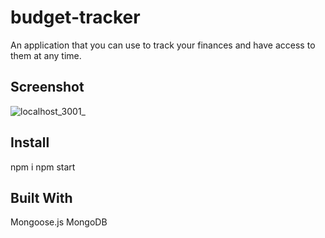 # budget-tracker
An application that you can use to track your finances and have access to them at any time.

## Screenshot
![localhost_3001_](https://user-images.githubusercontent.com/97713001/180873880-ed411114-5254-4382-8659-a74facd48a8a.png)

## Install
npm i
npm start

## Built With
Mongoose.js
MongoDB

